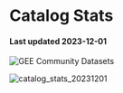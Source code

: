 # Catalog Stats

#### Last updated 2023-12-01

![GEE Community Datasets](https://img.shields.io/endpoint?url=https://gist.githubusercontent.com/samapriya/34bc0c1280d475d3a69e3b60a706226e/raw/community.json)

![catalog_stats_20231201](https://github.com/samapriya/awesome-gee-community-datasets/assets/6677629/72f5ffdd-9aa3-435c-93eb-f1069ac21dba)
